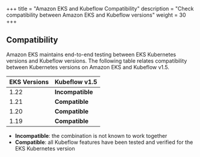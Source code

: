 +++
title = "Amazon EKS and Kubeflow Compatibility"
description = "Check compatibility between Amazon EKS and Kubeflow versions"
weight = 30
+++

## Compatibility

Amazon EKS maintains end-to-end testing between EKS Kubernetes versions and Kubeflow versions. The following table relates compatibility between Kubernetes versions on Amazon EKS and Kubeflow v1.5.

<div class="table-responsive">
  <table class="table table-bordered">
    <thead class="thead-light">
      <tr>
        <th>EKS Versions</th>
        <th>Kubeflow v1.5</th>
      </tr>
    </thead>
    <tbody>
      <tr>
        <td>1.22</td>
        <td><b>Incompatible</b></td>
      </tr>
      <tr>
        <td>1.21</td>
        <td><b>Compatible</b></td>
      </tr>
      <tr>
        <td>1.20</td>
        <td><b>Compatible</b></td>
      </tr>
      <tr>
        <td>1.19</td>
        <td><b>Compatible</b></td>
      </tr>
    </tbody>
  </table>
</div>

- **Incompatible**: the combination is not known to work together
- **Compatible**: all Kubeflow features have been tested and verified for the EKS Kubernetes version
